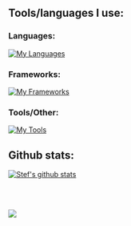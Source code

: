 ## Tools/languages I use:

### Languages:

[![My Languages](https://skillicons.dev/icons?i=py,cs,rust,go,ansible,bash,pwsh,java,ts&theme=light
)](https://skillicons.dev)

### Frameworks:

[![My Frameworks](https://skillicons.dev/icons?i=spring,react,vue&theme=light
)](https://skillicons.dev)

### Tools/Other:

[![My Tools](https://skillicons.dev/icons?i=vscode,vim,visualstudio,mongodb,azure&theme=light
)](https://skillicons.dev)

## Github stats:

<a href="https://github.com/stef16robbe/github-readme-stats"><img align="center" src="https://github-readme-stats.vercel.app/api?username=stef16robbe&show_icons=true&include_all_commits=true&theme=buefy&hide_border=true" alt="Stef's github stats" /></a>

<br />
<br />

<a href="https://github.com/Stef16Robbe/github-readme-stats"><img align="center" src="https://github-readme-stats.vercel.app/api/top-langs/?username=Stef16Robbe&layout=compact&theme=buefy&hide_border=true" /></a>
